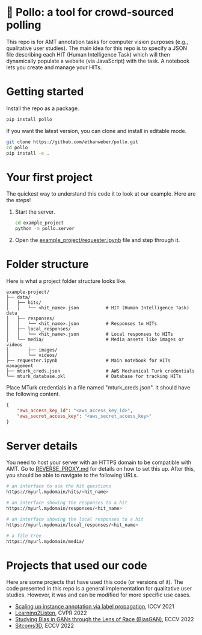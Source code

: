 # 🐥 Pollo: a tool for crowd-sourced polling

This repo is for AMT annotation tasks for computer vision purposes (e.g., qualitative user studies). The main idea for this repo is to specify a JSON file describing each HIT (Human Intelligence Task) which will then dynamically populate a website (via JavaScript) with the task. A notebook lets you create and manage your HITs.

# Getting started

Install the repo as a package.

```bash
pip install pollo
```

If you want the latest version, you can clone and install in editable mode.

```bash
git clone https://github.com/ethanweber/pollo.git
cd pollo
pip install -e .
```

# Your first project

The quickest way to understand this code it to look at our example. Here are the steps!

1. Start the server.

    ```bash
    cd example_project
    python -m pollo.server
    ```

2. Open the [example_project/requester.ipynb](example_project/requester.ipynb) file and step through it.

# Folder structure

Here is what a project folder structure looks like.

```
example-project/
├── data/
│   ├── hits/
│   │   └── <hit_name>.json          # HIT (Human Intelligence Task) data
│   ├── responses/
│   │   └── <hit_name>.json          # Responses to HITs
│   ├── local_responses/
│   │   └── <hit_name>.json          # Local responses to HITs
│   └── media/                       # Media assets like images or videos
│       ├── images/
│       └── videos/
├── requester.ipynb                  # Main notebook for HITs management
├── mturk_creds.json                 # AWS Mechanical Turk credentials
└── mturk_database.pkl               # Database for tracking HITs
```

Place MTurk credentials in a file named "mturk_creds.json". It should have the following content.

```json
{
    "aws_access_key_id": "<aws_access_key_id>",
    "aws_secret_access_key": "<aws_secret_access_key>"
}
```

# Server details

You need to host your server with an HTTPS domain to be compatible with AMT. Go to [REVERSE_PROXY.md](REVERSE_PROXY.md) for details on how to set this up. After this, you should be able to navigate to the following URLs.

```bash
# an interface to ask the hit questions
https://myurl.mydomain/hits/<hit_name>

# an interface showing the responses to a hit
https://myurl.mydomain/responses/<hit_name>

# an interface showing the local responses to a hit
https://myurl.mydomain/local_responses/<hit_name>

# a file tree
https://myurl.mydomain/media/
```

# Projects that used our code

Here are some projects that have used this code (or versions of it). The code presented in this repo is a general implementation for qualitative user studies. However, it was and can be modified for more specific use cases.

- [Scaling up instance annotation via label propagation](http://scaling-anno.csail.mit.edu/), ICCV 2021
- [Learning2Listen](https://evonneng.github.io/learning2listen/), CVPR 2022
- [Studying Bias in GANs through the Lens of Race (BiasGAN)](https://neerja.me/bias-gans/), ECCV 2022
- [Sitcoms3D](https://ethanweber.me/sitcoms3D/), ECCV 2022
